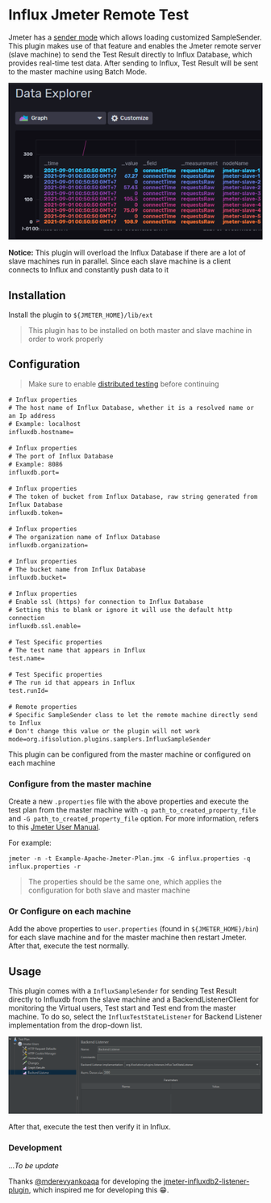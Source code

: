 # Influx Jmeter Remote Test

Jmeter has a [sender mode](https://jmeter.apache.org/usermanual/remote-test.html#sendermode) which allows loading 
customized SampleSender. This plugin makes use of that feature and enables the Jmeter remote server (slave machine) 
to send the Test Result directly to Influx Database, which provides real-time test data. After sending to Influx, 
Test Result will be sent to the master machine using Batch Mode.

![jmeter_remote](https://github.com/vanduc2514/jmeter-influxdb2-remote/raw/master/image/jmeter_slave.png)

**Notice:** This plugin will overload the Influx Database if there are a lot of slave machines run in parallel.
Since each slave machine is a client connects to Influx and constantly push data to it

## Installation

Install the plugin to `${JMETER_HOME}/lib/ext` 

> This plugin has to be installed on both master and slave machine in order to work properly

## Configuration

> Make sure to enable [distributed testing](https://jmeter.apache.org/usermanual/jmeter_distributed_testing_step_by_step.html)
> before continuing 

```properties
# Influx properties
# The host name of Influx Database, whether it is a resolved name or an Ip address
# Example: localhost
influxdb.hostname=

# Influx properties
# The port of Influx Database
# Example: 8086
influxdb.port=

# Influx properties
# The token of bucket from Influx Database, raw string generated from Influx Database
influxdb.token=

# Influx properties
# The organization name of Influx Database
influxdb.organization=

# Influx properties
# The bucket name from Influx Database
influxdb.bucket=

# Influx properties
# Enable ssl (https) for connection to Influx Database
# Setting this to blank or ignore it will use the default http connection
influxdb.ssl.enable=

# Test Specific properties
# The test name that appears in Influx
test.name=

# Test Specific properties
# The run id that appears in Influx
test.runId=

# Remote properties
# Specific SampleSender class to let the remote machine directly send to Influx
# Don't change this value or the plugin will not work
mode=org.ifisolution.plugins.samplers.InfluxSampleSender
```

This plugin can be configured from the master machine or configured on each machine

### Configure from the master machine

Create a new `.properties` file with the above properties and execute the test plan from the master machine with
`-q path_to_created_property_file` and `-G path_to_created_property_file` option. For more information, refers
to this [Jmeter User Manual](https://jmeter.apache.org/usermanual/get-started.html#override).

For example:

```shell
jmeter -n -t Example-Apache-Jmeter-Plan.jmx -G influx.properties -q influx.properties -r

```

> The properties should be the same one, which applies the configuration for both slave and master machine

### Or Configure on each machine

Add the above properties to `user.properties` (found in `${JMETER_HOME}/bin`) for each slave machine
and for the master machine then restart Jmeter. After that, execute the test normally.

## Usage

This plugin comes with a `InfluxSampleSender` for sending Test Result directly to Influxdb from the slave machine 
and a BackendListenerClient for monitoring the Virtual users, Test start and Test end from the master machine. 
To do so, select the `InfluxTestStateListener` for Backend Listener implementation from the drop-down list.

![jmeter](https://github.com/vanduc2514/jmeter-influxdb2-remote/raw/master/image/jmeter.png)

After that, execute the test then verify it in Influx.

### Development

..._To be update_

Thanks [@mderevyankoaqa](https://github.com/mderevyankoaqa) for developing the
[jmeter-influxdb2-listener-plugin](https://github.com/mderevyankoaqa/jmeter-influxdb2-listener-plugin),
which inspired me for developing this 😁.